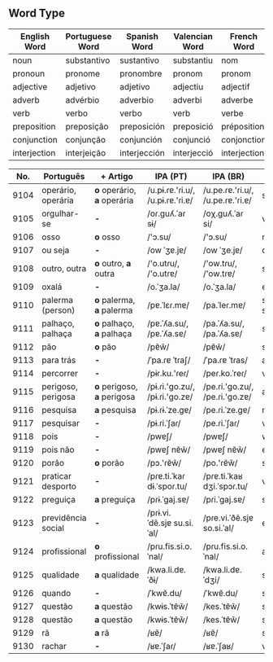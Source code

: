 

## Word Type

| English Word | Portuguese Word | Spanish Word | Valencian Word |  French Word | German Word | Italian Word   |
|--------------|-----------------|--------------|----------------|---------------|-------------|---------------|
| noun         | substantivo     | sustantivo   | substantiu     | nom           | Nomen       | nome          |
| pronoun      | pronome         | pronombre    | pronom         | pronom        | Pronomen    | pronome       |
| adjective    | adjetivo        | adjetivo     | adjectiu       | adjectif      | Adjektiv    | aggettivo     |
| adverb       | advérbio        | adverbio     | adverbi        | adverbe       | Adverb      | avverbio      |
| verb         | verbo           | verbo        | verb           | verbe         | Verb        | verbo         |
| preposition  | preposição      | preposición  | preposició     | préposition   | Präposition | preposizione  |
| conjunction  | conjunção       | conjunción   | conjunció      | conjonction   | Konjunktion | congiunzione  |
| interjection | interjeição     | interjección | interjecció    | interjection  | Interjektion | esclamazione |



| No. | Português | + Artigo | IPA (PT) | IPA (BR) | TP | EN | ES |
|-----|-----------|----------|----------|----------|----|----|----|
| 9104 | operário, operária | **o** operário, **a** operária | /u.pɨ.ɾɐ.'ɾi.u/, /u.pɨ.ɾɐ.'ɾi.ɐ/ | /u.pe.ɾɐ.'ɾi.u/, /u.pe.ɾɐ.'ɾi.ɐ/ | s | worker | obrero, obrera |
| 9105 | orgulhar-se | **-** | /oɾ.ɡuʎ.ˈaɾ sɨ/ | /oχ.ɡuʎ.ˈaɾ si/ | v | be proud | enorgullecerse |
| 9106 | osso | **o** osso | /'ɔ.su/ | /'ɔ.su/ | n | bone | hueso |
| 9107 | ou seja | **-** | /ow ˈʒɐ.jɐ/ | /ow ˈʒe.jɐ/ | conj | that is | es decir |
| 9108 | outro, outra | **o** outro, **a** outra | /'o.utɾu/, /'o.utɾɐ/ | /'ow.tɾu/, /'ow.tɾɐ/ | s | other | otro, otra |
| 9109 | oxalá | **-** | /o.ˈʒa.la/ | /o.ˈʒa.la/ | expres | hopefully | ojalá |
| 9110 | palerma (person) | **o** palerma, **a** palerma | /pɐ.ˈlɛɾ.mɐ/ | /pa.ˈleɾ.mɐ/ | s slang | fool | tonto |
| 9111 | palhaço, palhaça | **o** palhaço, **a** palhaça | /pɐ.ˈʎa.su/, /pɐ.ˈʎa.sɐ/ | /pa.ˈʎa.su/, /pa.ˈʎa.sɐ/ | s | clown | payaso |
| 9112 | pão | **o** pão | /pɐ̃w̃/ | /pɐ̃w̃/ | s | bread | pan |
| 9113 | para trás | **-** | /ˈpa.ɾɐ ˈtɾaʃ/ | /ˈpa.ɾɐ ˈtɾas/ | adv | backward | hacia atrás |
| 9114 | percorrer | **-** | /pɨɾ.ku.'ɾeɾ/ | /peɾ.ko.ˈreɾ/ | v | to travel | recorrer |
| 9115 | perigoso, perigosa | **o** perigoso, **a** perigosa | /pɨ.ɾi.'ɡo.zu/, /pɨ.ɾi.'ɡo.zɐ/ | /pe.ɾi.'ɡo.zu/, /pe.ɾi.'ɡo.zɐ/ | adj | dangerous | peligroso, peligrosa |
| 9116 | pesquisa | **a** pesquisa | /pɨ.ɾɨ.ˈze.ɡɐ/ | /pe.ɾi.ˈze.ɡɐ/ | n | research | investigación |
| 9117 | pesquisar | **-** | /pɨ.ɾi.ˈʃaɾ/ | /pe.ɾi.ˈʃaɾ/ | v | to research | investigar |
| 9118 | pois | **-** | /pwɐʃ/ | /pwɐʃ/ | well | pues | pues |
| 9119 | pois não | **-** | /pwɐʃ nɐ̃w̃/ | /pwɐʃ nɐ̃w̃/ | expres | of course | por supuesto |
| 9120 | porão | **o** porão | /pɔ.'ɾɐ̃w̃/ | /po.'ɾɐ̃w̃/ | s | basement | sótano |
| 9121 | praticar desporto | **-** | /pɾɐ.ti.ˈkaɾ dɨ.ˈspoɾ.tu/ | /pɾɐ.ti.ˈkaʁ dʒi.ˈspɔɾ.tu/ | v | to practice sports | practicar deporte |
| 9122 | preguiça | **a** preguiça | /pɾɨ.ˈɡaj.sɐ/ | /pɾi.ˈɡaj.sɐ/ | s | laziness | pereza |
| 9123 | previdência social | **-** | /pɾɨ.vi.ˈdẽ.sjɐ su.si.ˈal/ | /pɾe.vi.ˈðẽ.sjɐ so.si.ˈal/ | expres | social security | seguridad social |
| 9124 | profissional | **o** profissional | /pɾu.fis.si.o.ˈnal/ | /pɾu.fis.si.o.ˈnal/ | adj | professional | profesional |
| 9125 | qualidade | **a** qualidade | /kwa.li.dɐ.ˈðɨ/ | /kwa.li.dɐ.ˈdʒi/ | s | quality | calidad |
| 9126 | quando | **-** | /ˈkwɐ̃.du/ | /ˈkwɐ̃.du/ | s | when | cuando |
| 9127 | questão | **a** questão | /kwɨs.ˈtɐ̃w̃/ | /kes.ˈtɐ̃w̃/ | s | question | pregunta |
| 9128 | questão | **a** questão | /kwɨs.ˈtɐ̃w̃/ | /kes.ˈtɐ̃w̃/ | s | issue | asunto |
| 9129 | rã | **a** rã | /ʁɐ̃/ | /ʁɐ̃/ | s | frog | rana |
| 9130 | rachar | **-** | /ʁɐ.ˈʃaɾ/ | /ʁɐ.ˈʃaʁ/ | v | to crack | agrietar |
